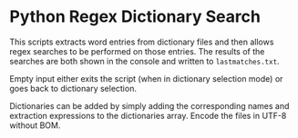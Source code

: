# Python Regex Dictionary Search

This scripts extracts word entries from dictionary files and then allows regex searches to be performed on those entries. The results of the searches are both shown in the console and written to `lastmatches.txt`.

Empty input either exits the script (when in dictionary selection mode) or goes back to dictionary selection.

Dictionaries can be added by simply adding the corresponding names and extraction expressions to the dictionaries array. Encode the files in UTF-8 without BOM.